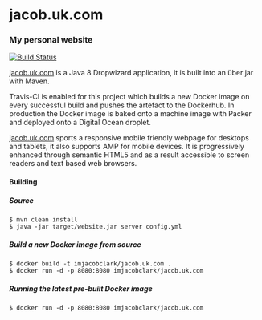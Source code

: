 # jacob.uk.com
### My personal website

[![Build Status](https://travis-ci.org/imjacobclark/jacob.uk.com.svg)](https://travis-ci.org/imjacobclark/jacob.uk.com)

[jacob.uk.com](https://www.jacob.uk.com) is a Java 8 Dropwizard application, it is built into an über jar with Maven. 

Travis-CI is enabled for this project which builds a new Docker image on every successful build and pushes the artefact to the Dockerhub. In production the Docker image is baked onto a machine image with Packer and deployed onto a Digital Ocean droplet. 

[jacob.uk.com](https://www.jacob.uk.com) sports a responsive mobile friendly webpage for desktops and tablets, it also supports AMP for mobile devices. It is progressively enhanced through semantic HTML5 and as a result accessible to screen readers and text based web browsers.


#### Building

##### Source
```shell
$ mvn clean install
$ java -jar target/website.jar server config.yml
```

##### Build a new Docker image from source
```shell
$ docker build -t imjacobclark/jacob.uk.com .
$ docker run -d -p 8080:8080 imjacobclark/jacob.uk.com
```

##### Running the latest pre-built Docker image
```shell
$ docker run -d -p 8080:8080 imjacobclark/jacob.uk.com
```
